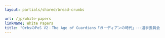 ```yaml
---
layout: partials/shared/bread-crumbs

url: /jp/white-papers
linkName: White Papers
title: "OrbsのPoS V2：The Age of Guardians「ガーディアンの時代」･･･選挙委員会"
---
```

